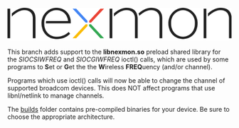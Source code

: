 ![NexMon logo](https://github.com/seemoo-lab/nexmon/raw/master/gfx/nexmon.png)


This branch adds support to the <B>libnexmon.so</B> preload shared library for the <I>SIOCSIWFREQ</I> and <I>SIOCGIWFREQ</I> ioctl() calls, which are used by some programs to <B>S</B>et or <B>G</B>et the the <B>W</B>ireless <B>FREQ</B>uency (and/or channel).
<P/>
Programs which use ioctl() calls will now be able to change the channel of supported broadcom devices.  This does NOT affect programs that use libnl/netlink to manage channels.
<P/>
The <A HREF="builds">builds</A> folder contains pre-compiled binaries for your device.  Be sure to choose the appropriate architecture.

